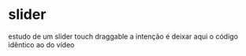 # slider
 estudo de um slider touch draggable
 a intenção é deixar aqui o código idêntico ao do vídeo
